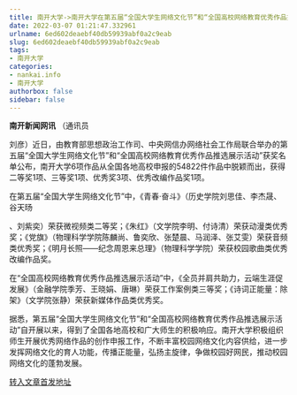 ```yaml
---
title: 南开大学->南开大学在第五届“全国大学生网络文化节”和“全国高校网络教育优秀作品推选展示活动”中获佳绩 | nankai.info
date: 2022-03-07 01:21:47.332961
urlname: 6ed602deaebf40db59939abf0a2c9eab
slug: 6ed602deaebf40db59939abf0a2c9eab
tags: 
- 南开大学
categories:
- nankai.info
- 南开大学
authorbox: false
sidebar: false
---
```

**南开新闻网讯** （通讯员

刘彦）近日，由教育部思想政治工作司、中央网信办网络社会工作局联合举办的第五届“全国大学生网络文化节”和“全国高校网络教育优秀作品推选展示活动”获奖名单公布，南开大学6项作品从全国各地高校申报的54822件作品中脱颖而出，获得二等奖1项、三等奖1项、优秀奖3项、优秀改编作品奖1项。

在第五届“全国大学生网络文化节”中，《青春·奋斗》（历史学院刘思佳、李杰晟、谷天旸
<!--more-->
、刘紫奕）荣获微视频类二等奖；《朱红》（文学院李明、付诗清）荣获动漫类优秀奖；《党旗》（物理科学学院陈麟尚、鲁奕欣、张楚晨、马润泽、张艾雯）荣获音频类优秀奖；《明月长照——纪念周恩来总理》（物理科学学院）荣获校园歌曲类优秀改编作品奖。

在“全国高校网络教育优秀作品推选展示活动”中，《全员并肩共助力，云端生涯促发展》（金融学院季芳、王晓娟、唐琳）荣获工作案例类三等奖；《诗词正能量：除架》（文学院张静）荣获新媒体作品类优秀奖。

据悉，第五届“全国大学生网络文化节”和“全国高校网络教育优秀作品推选展示活动”自开展以来，得到了全国各地高校和广大师生的积极响应。南开大学积极组织师生开展优秀网络作品的创作申报工作，不断丰富校园网络文化内容供给，进一步发挥网络文化的育人功能，传播正能量，弘扬主旋律，争做校园好网民，推动校园网络文化的蓬勃发展。



[转入文章首发地址](http://news.nankai.edu.cn/ywsd/system/2022/03/02/030050464.shtml)